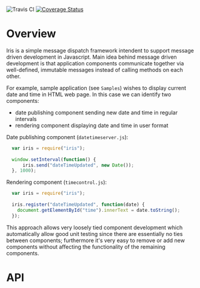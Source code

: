![Travis CI](https://travis-ci.org/otociulis/iris.svg?branch=master)
[![Coverage Status](https://coveralls.io/repos/otociulis/iris/badge.svg?branch=master)](https://coveralls.io/r/otociulis/iris?branch=master)

# Overview

Iris is a simple message dispatch framework intendent to support message driven development in Javascript. Main idea behind message driven development is that application components communicate together via well-defined, immutable messages instead of calling methods on each other.

For example, sample application (see `Samples`) wishes to display current date and time in HTML web page. In this case we can identify two components: 

* date publishing component sending new date and time in regular intervals
* rendering component displaying date and time in user format

Date publishing component (`datetimeserver.js`):

```javascript
  var iris = require("iris");
    
  window.setInterval(function() {
      iris.send("dateTimeUpdated", new Date());
  }, 1000);
```

Rendering component (`timecontrol.js`):

```javascript
  var iris = require("iris");
  
  iris.register("dateTimeUpdated", function(date) {
    document.getElementById("time").innerText = date.toString();
  });
```

This approach allows very loosely tied component development which automatically allow good unit testing since there are essentially no ties between components; furthermore it's very easy to remove or add new components without affecting the functionality of the remaining components.

# API

